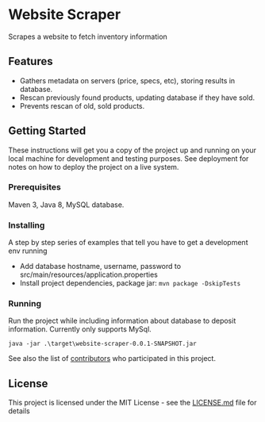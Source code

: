 # Website Scraper

Scrapes a website to fetch inventory information

## Features
* Gathers metadata on servers (price, specs, etc), storing results in database.
* Rescan previously found products, updating database if they have sold.
* Prevents rescan of old, sold products.

## Getting Started

These instructions will get you a copy of the project up and running on your local machine for development and testing purposes. See deployment for notes on how to deploy the project on a live system.

### Prerequisites

Maven 3, Java 8, MySQL database.

### Installing

A step by step series of examples that tell you have to get a development env running

* Add database hostname, username, password to src/main/resources/application.properties
* Install project dependencies, package jar:
    `mvn package -DskipTests`

### Running
Run the project while including information about database to deposit information. Currently only supports MySql.

`java -jar .\target\website-scraper-0.0.1-SNAPSHOT.jar`

See also the list of [contributors](https://github.com/your/project/contributors) who participated in this project.

## License

This project is licensed under the MIT License - see the [LICENSE.md](LICENSE.md) file for details
